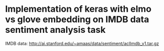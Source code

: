 # Implementation of keras with elmo vs glove embedding on IMDB data sentiment analysis task

IMDB data: http://ai.stanford.edu/~amaas/data/sentiment/aclImdb_v1.tar.gz 

